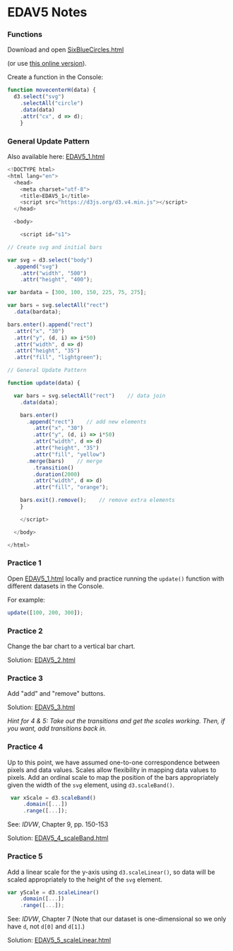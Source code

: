 EDAV5 Notes
================

### Functions

Download and open [SixBlueCircles.html](SixBlueCircles.html)

(or use [this online version](https://jtr13.github.io/D3/SixBlueCircles.html)).

Create a function in the Console:
``` js
function movecenterH(data) {
  d3.select("svg")
    .selectAll("circle")
    .data(data)
    .attr("cx", d => d);
    }
```



### General Update Pattern

Also available here: [EDAV5_1.html](EDAV5_1.html)

``` js
<!DOCTYPE html>
<html lang="en">
  <head>
    <meta charset="utf-8">
    <title>EDAV5_1</title>
    <script src="https://d3js.org/d3.v4.min.js"></script>
  </head>

  <body>

    <script id="s1">

// Create svg and initial bars

var svg = d3.select("body")
  .append("svg")
    .attr("width", "500")
    .attr("height", "400");

var bardata = [300, 100, 150, 225, 75, 275];

var bars = svg.selectAll("rect")
  .data(bardata);

bars.enter().append("rect")
  .attr("x", "30")
  .attr("y", (d, i) => i*50)
  .attr("width", d => d)
  .attr("height", "35")
  .attr("fill", "lightgreen");

// General Update Pattern

function update(data) {

  var bars = svg.selectAll("rect")    // data join
    .data(data);

    bars.enter()
      .append("rect")    // add new elements
        .attr("x", "30")
        .attr("y", (d, i) => i*50)
        .attr("width", d => d)
        .attr("height", "35")
        .attr("fill", "yellow")
      .merge(bars)    // merge
        .transition()
        .duration(2000)
        .attr("width", d => d)
        .attr("fill", "orange");

    bars.exit().remove();    // remove extra elements
    }

    </script>

  </body>

</html>
```

### Practice 1

Open [EDAV5_1.html](EDAV5_1.html) locally and practice running the `update()` function with different datasets in the Console.

For example:
``` js
update([100, 200, 300]);
```

### Practice 2

Change the bar chart to a vertical bar chart.

Solution: [EDAV5_2.html](EDAV5_2.html)

### Practice 3

Add "add" and "remove" buttons.

Solution: [EDAV5_3.html](EDAV5_3.html)

*Hint for 4 & 5: Take out the transitions and get the scales working. Then, if you want, add transitions back in.*

### Practice 4

Up to this point, we have assumed one-to-one correspondence between pixels and data values.  Scales allow flexibility in mapping data values to pixels. Add an ordinal scale to map the position of the bars appropriately given the width of the `svg` element, using `d3.scaleBand()`.

``` js
 var xScale = d3.scaleBand()
     .domain([...])
     .range([...]);
```

See: *IDVW*, Chapter 9, pp. 150-153  

Solution: [EDAV5_4_scaleBand.html](EDAV5_4_scaleBand.html)

### Practice 5

Add a linear scale for the y-axis using `d3.scaleLinear()`, so data will be scaled appropriately to the height of the `svg` element.

``` js
var yScale = d3.scaleLinear()
    .domain([...])
    .range([...]);
```

See: *IDVW*, Chapter 7 (Note that our dataset is one-dimensional so we only have `d`, not `d[0]` and `d[1]`.)

Solution: [EDAV5_5_scaleLinear.html](EDAV5_5_scaleLinear.html)
